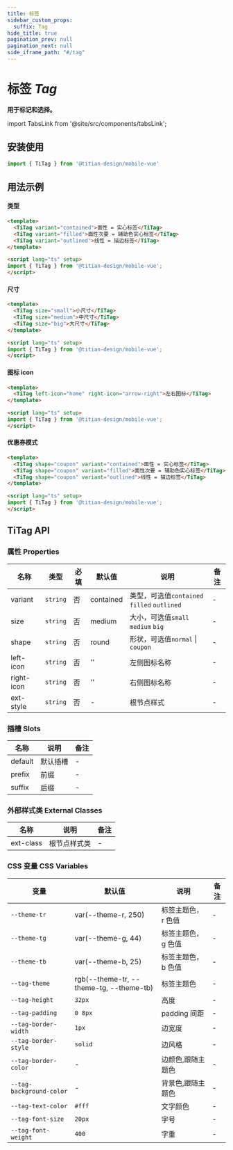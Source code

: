 ```yaml
---
title: 标签
sidebar_custom_props:
  suffix: Tag
hide_title: true
pagination_prev: null
pagination_next: null
side_iframe_path: "#/tag"
---
```


# 标签 _Tag_

**用于标记和选择。**

import TabsLink from '@site/src/components/tabsLink';

<TabsLink id="titag-api" />

## 安装使用
```typescript showLineNumbers
import { TiTag } from '@titian-design/mobile-vue'
```

## 用法示例

#### 类型

```html showLineNumbers
<template>
  <TiTag variant="contained">面性 = 实心标签</TiTag>
  <TiTag variant="filled">面性次要 = 辅助色实心标签</TiTag>
  <TiTag variant="outlined">线性 = 描边标签</TiTag>
</template>

<script lang="ts" setup>
import { TiTag } from '@titian-design/mobile-vue';
</script>
```

#### 尺寸
```html showLineNumbers
<template>
  <TiTag size="small">小尺寸</TiTag>
  <TiTag size="medium">中尺寸</TiTag>
  <TiTag size="big">大尺寸</TiTag>
</template>

<script lang="ts" setup>
import { TiTag } from '@titian-design/mobile-vue';
</script>
```


#### 图标 icon
```html showLineNumbers
<template>
  <TiTag left-icon="home" right-icon="arrow-right">左右图标</TiTag>
</template>

<script lang="ts" setup>
import { TiTag } from '@titian-design/mobile-vue';
</script>
```

#### 优惠券模式
```html showLineNumbers
<template>
  <TiTag shape="coupon" variant="contained">面性 = 实心标签</TiTag>
  <TiTag shape="coupon" variant="filled">面性次要 = 辅助色实心标签</TiTag>
  <TiTag shape="coupon" variant="outlined">线性 = 描边标签</TiTag>
</template>

<script lang="ts" setup>
import { TiTag } from '@titian-design/mobile-vue';
</script>
```

## TiTag API

### 属性 **Properties**

| 名称      | 类型     | 必填 | 默认值    | 说明                                        | 备注 |
| --------- | -------- | ---- | --------- | ------------------------------------------- | ---- |
| variant   | `string` | 否   | contained | 类型，可选值`contained` `filled` `outlined` | -    |
| size      | `string` | 否   | medium    | 大小，可选值`small` `medium` `big`          | -    |
| shape     | `string` | 否   | round     | 形状，可选值`normal` \| `coupon`            | -    |
| left-icon  | `string` | 否   | ''        | 左侧图标名称                                | -    |
| right-icon | `string` | 否   | ''        | 右侧图标名称                                | -    |
| ext-style  | `string` | 否   | -         | 根节点样式                                  | -    |

### 插槽 **Slots**

| 名称    | 说明     | 备注 |
| ------- | -------- | ---- |
| default | 默认插槽 | -    |
| prefix  | 前缀     | -    |
| suffix  | 后缀     | -    |

### 外部样式类 **External Classes**

| 名称     | 说明         | 备注 |
| -------- | ------------ | ---- |
| ext-class | 根节点样式类 | -    |

### CSS 变量 **CSS Variables**

| 变量                     | 默认值                                  | 说明                | 备注 |
| ------------------------ | --------------------------------------- | ------------------- | ---- |
| `--theme-tr`             | var(--theme-r, 250)                     | 标签主题色，r 色值  | -    |
| `--theme-tg`             | var(--theme-g, 44)                      | 标签主题色， g 色值 | -    |
| `--theme-tb`             | var(--theme-b, 25)                      | 标签主题色， b 色值 | -    |
| `--tag-theme`            | rgb(--theme-tr, --theme-tg, --theme-tb) | 标签主题色          | -    |
| `--tag-height`           | `32px`                                  | 高度                | -    |
| `--tag-padding`          | `0 8px`                                 | padding 间距        | -    |
| `--tag-border-width`     | `1px`                                   | 边宽度              | -    |
| `--tag-border-style`     | `solid`                                 | 边风格              | -    |
| `--tag-border-color`     | -                                       | 边颜色,跟随主题色   | -    |
| `--tag-background-color` | -                                       | 背景色,跟随主题色   | -    |
| `--tag-text-color`       | `#fff`                                  | 文字颜色            | -    |
| `--tag-font-size`        | `20px`                                  | 字号                | -    |
| `--tag-font-weight`      | `400`                                   | 字重                | -    |
